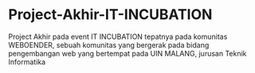 # Project-Akhir-IT-INCUBATION
Project Akhir pada event IT INCUBATION tepatnya pada komunitas WEBOENDER, sebuah komunitas yang bergerak pada bidang pengembangan web yang bertempat pada UIN MALANG, jurusan Teknik Informatika
